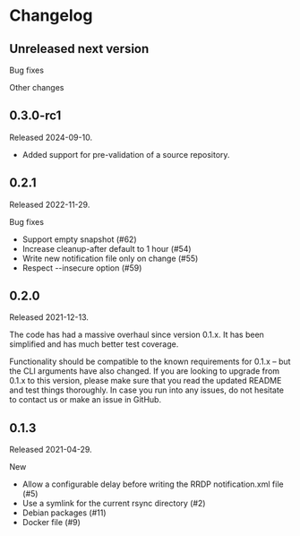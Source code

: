 # Changelog

## Unreleased next version

Bug fixes

Other changes


## 0.3.0-rc1

Released 2024-09-10.

* Added support for pre-validation of a source repository.


## 0.2.1

Released 2022-11-29.

Bug fixes

* Support empty snapshot (#62)
* Increase cleanup-after default to 1 hour (#54)
* Write new notification file only on change (#55)
* Respect --insecure option (#59)


## 0.2.0

Released 2021-12-13.

The code has had a massive overhaul since version 0.1.x. It has been
simplified and has much better test coverage.

Functionality should be compatible to the known requirements for 0.1.x – but
the CLI arguments have also changed. If you are looking to upgrade from 0.1.x
to this version, please make sure that you read the updated README and
test things thoroughly. In case you run into any issues, do not hesitate to
contact us or make an issue in GitHub. 


## 0.1.3

Released 2021-04-29.

New

* Allow a configurable delay before writing the RRDP notification.xml file (#5)
* Use a symlink for the current rsync directory (#2)
* Debian packages (#11)
* Docker file (#9)


